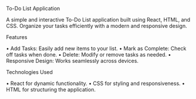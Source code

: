 To-Do List Application

A simple and interactive To-Do List application built using React, HTML, and CSS. Organize your tasks efficiently with a modern and responsive design.

Features

• Add Tasks: Easily add new items to your list.
• Mark as Complete: Check off tasks when done.
• Delete: Modify or remove tasks as needed.
• Responsive Design: Works seamlessly across devices.

Technologies Used

• React for dynamic functionality.
• CSS for styling and responsiveness.
• HTML for structuring the application.
